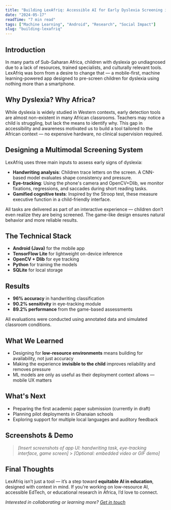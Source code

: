 ```yaml
---
title: "Building LexAfriq: Accessible AI for Early Dyslexia Screening in African Classrooms"
date: "2024-05-17"
readTime: "7 min read"
tags: ["Machine Learning", "Android", "Research", "Social Impact"]
slug: "building-lexafriq"
---
```


## Introduction

In many parts of Sub-Saharan Africa, children with dyslexia go undiagnosed due to a lack of resources, trained specialists, and culturally relevant tools. LexAfriq was born from a desire to change that — a mobile-first, machine learning-powered app designed to pre-screen children for dyslexia using nothing more than a smartphone.

## Why Dyslexia? Why Africa?

While dyslexia is widely studied in Western contexts, early detection tools are almost non-existent in many African classrooms. Teachers may notice a child is struggling, but lack the means to identify why. This gap in accessibility and awareness motivated us to build a tool tailored to the African context — no expensive hardware, no clinical supervision required.

## Designing a Multimodal Screening System

LexAfriq uses three main inputs to assess early signs of dyslexia:

- **Handwriting analysis**: Children trace letters on the screen. A CNN-based model evaluates shape consistency and pressure.
- **Eye-tracking**: Using the phone's camera and OpenCV+Dlib, we monitor fixations, regressions, and saccades during short reading tasks.
- **Gamified cognitive tests**: Inspired by the Stroop test, these measure executive function in a child-friendly interface.

All tasks are delivered as part of an interactive experience — children don’t even realize they are being screened. The game-like design ensures natural behavior and more reliable results.

## The Technical Stack

- **Android (Java)** for the mobile app
- **TensorFlow Lite** for lightweight on-device inference
- **OpenCV + Dlib** for eye tracking
- **Python** for training the models
- **SQLite** for local storage

## Results

- **96% accuracy** in handwriting classification
- **90.2% sensitivity** in eye-tracking module
- **89.2% performance** from the game-based assessments

All evaluations were conducted using annotated data and simulated classroom conditions.

## What We Learned

- Designing for **low-resource environments** means building for availability, not just accuracy
- Making the experience **invisible to the child** improves reliability and removes pressure
- ML models are only as useful as their deployment context allows — mobile UX matters

## What's Next

- Preparing the first academic paper submission (currently in draft)
- Planning pilot deployments in Ghanaian schools
- Exploring support for multiple local languages and auditory feedback

## Screenshots & Demo

> _\[Insert screenshots of app UI: handwriting task, eye-tracking interface, game screen]_ > _\[Optional: embedded video or GIF demo]_

## Final Thoughts

LexAfriq isn’t just a tool — it’s a step toward **equitable AI in education**, designed with context in mind. If you're working on low-resource AI, accessible EdTech, or educational research in Africa, I’d love to connect.

_Interested in collaborating or learning more? [Get in touch](/contact)_

